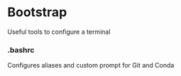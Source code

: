 # Bootstrap

Useful tools to configure a terminal

### .bashrc

Configures aliases and custom prompt for Git and Conda